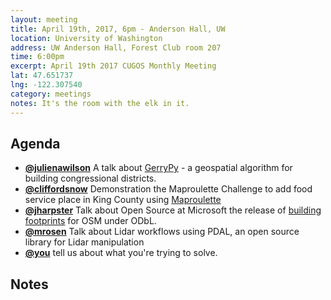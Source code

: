 ```yaml
---
layout: meeting
title: April 19th, 2017, 6pm - Anderson Hall, UW
location: University of Washington
address: UW Anderson Hall, Forest Club room 207
time: 6:00pm
excerpt: April 19th 2017 CUGOS Monthly Meeting
lat: 47.651737
lng: -122.307540
category: meetings
notes: It's the room with the elk in it.
---
```



## Agenda

- **[@julienawilson](http://github.com/julienawilson)** A talk about [GerryPy](http://github.com/gerrypy/gerrypy) - a geospatial algorithm for building congressional districts.
- **[@cliffordsnow](http://github.com/cliffordsnow)** Demonstration the Maproulette Challenge to add food service place in King County using [Maproulette](http://maproulette.org/map/2469)
- **[@jharpster](http://github.com/jharpster)** Talk about Open Source at Microsoft the release of [building footprints](https://wiki.openstreetmap.org/wiki/Microsoft_Building_Footprint_Data) for OSM under ODbL. 
- **[@mrosen](http://github.com/mrosen)** Talk about Lidar workflows using PDAL, an open source library for Lidar manipulation
- **[@you](http://cugos.org/people/)** tell us about what you're trying to solve.


## Notes

